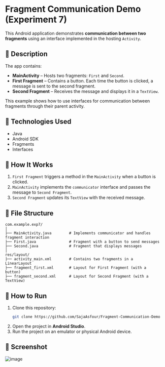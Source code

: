 # Fragment Communication Demo (Experiment 7)

This Android application demonstrates **communication between two fragments** using an interface implemented in the hosting `Activity`.

## 📱 Description

The app contains:

- **MainActivity** – Hosts two fragments: `First` and `Second`.
- **First Fragment** – Contains a button. Each time the button is clicked, a message is sent to the second fragment.
- **Second Fragment** – Receives the message and displays it in a `TextView`.

This example shows how to use interfaces for communication between fragments through their parent activity.

## 🔧 Technologies Used

- Java
- Android SDK
- Fragments
- Interfaces

## 🧩 How It Works

1. `First Fragment` triggers a method in the `MainActivity` when a button is clicked.
2. `MainActivity` implements the `communicator` interface and passes the message to `Second Fragment`.
3. `Second Fragment` updates its `TextView` with the received message.

## 📂 File Structure

```
com.example.exp7/
│
├── MainActivity.java        # Implements communicator and handles fragment interaction
├── First.java               # Fragment with a button to send messages
├── Second.java              # Fragment that displays messages
│
res/layout/
├── activity_main.xml        # Contains two fragments in a LinearLayout
├── fragment_first.xml       # Layout for First Fragment (with a button)
├── fragment_second.xml      # Layout for Second Fragment (with a TextView)
```

## 🚀 How to Run

1. Clone this repository:
   ```bash
   git clone https://github.com/SajaAsfour/Fragment-Communication-Demo-Experiment-7-Lab-Android.git
   ```
2. Open the project in **Android Studio**.
3. Run the project on an emulator or physical Android device.

## 📸 Screenshot

![image](https://github.com/user-attachments/assets/baf0c224-3950-49f0-a770-f298290a3f5f)
